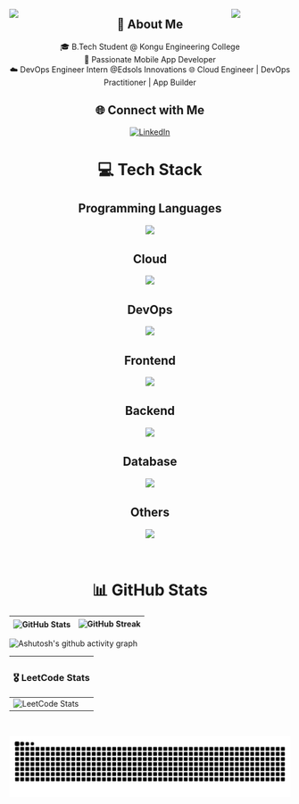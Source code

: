 <img align="left" src="https://user-images.githubusercontent.com/65187002/144930161-2f783401-8d27-4fdf-a2f7-cc0ba32f1f1f.gif" width="21%" style="display:inline;"><img align="right" src="https://user-images.githubusercontent.com/65187002/144930161-2f783401-8d27-4fdf-a2f7-cc0ba32f1f1f.gif" width="21%" style="display:inline;">

<h2 align="center">💫 About Me</h2>

<p align="center">
🎓 B.Tech Student @ Kongu Engineering College<br>
📱 Passionate Mobile App Developer<br>
☁️ DevOps Engineer Intern @Edsols Innovations
🌐 Cloud Engineer | DevOps Practitioner | App Builder<br>
</p>


<h2 align="center">🌐 Connect with Me</h2>

<p align="center">
  <a href="https://linkedin.com/in/dharshanprakash" target="_blank">
    <img src="https://img.shields.io/badge/LinkedIn-%230077B5.svg?logo=linkedin&logoColor=white" alt="LinkedIn" />
  </a>
</p>
    

<h1 align = "center"> 💻 Tech Stack</h1>
<h2 align="center">Programming Languages</h2>
<p align="center">
  <a><img src="https://skillicons.dev/icons?i=python,java,c,dart" /></a>
</p>


<h2 align="center">Cloud</h2>
<p align = "center">
  <a><img src="https://skillicons.dev/icons?i=aws,firebase" /></a>
</p>

<h2 align="center">DevOps</h2>
<p align = "center">
  <a><img src="https://skillicons.dev/icons?i=jenkins,githubactions,terraform,kubernetes,docker,grafana,prometheus" /></a>
</p>

<h2 align="center">Frontend</h2>
<p align = "center">
  <a><img src="https://skillicons.dev/icons?i=html,css,react,flutter" /></a>
</p>

<h2 align="center">Backend</h2>
<p align = "center">
  <a><img src="https://skillicons.dev/icons?i=nodejs,express,flask" /></a>
</p>

<h2 align="center">Database</h2>
<p align = "center">
  <a><img src="https://skillicons.dev/icons?i=mongodb,mysql" /></a>
</p>

<h2 align="center">Others</h2>
<p align = "center">
  <a><img src="https://skillicons.dev/icons?i=linux,vscode,figma,blender" /></a>
</p>
<img src="https://www.animatedimages.org/data/media/562/animated-line-image-0386.gif" height="5" width="100%">

<div align="center">

# 📊 GitHub Stats




| <img align="center" src="https://github-readme-stats.vercel.app/api?username=DharshanPrakashP&count_private=true&show_icons=true&theme=nightowl&bg_color=0,000000,441350&title_color=c56a90&text_color=ffffff&rank_icon=github&hide=prs,issues,contribs&show=reviews,prs_merged,prs_merged_percentage" alt="GitHub Stats" />  |![GitHub Streak](https://github-readme-streak-stats.herokuapp.com?user=DharshanPrakashP&heme=nightowl&background=0,000000,441350&fire=ffeb95&ring=ffeb95&sideNums=ffffff&sideLabels=ffffff&dates=c56a90&currStreakNum=ffffff) |
|---------|---------|
</div>






![Ashutosh's github activity graph](https://github-readme-activity-graph.vercel.app/graph?username=DharshanPrakashP&theme=github-compact)
<br/>

<div align="center">

|  <div align="center" ><h3>🎖️ **LeetCode Stats** |
|---------|
|![LeetCode Stats](https://leetcard.jacoblin.cool/DharshanPrakash?theme=dark&font=Baloo%202&ext=heatmap)

</div>     


<img src="https://www.animatedimages.org/data/media/562/animated-line-image-0386.gif" height="5" width="100%">

<!--# ✍️ Random Dev Quote

![](https://quotes-github-readme.vercel.app/api?type=horizontal&theme=radical)
<img src="https://www.animatedimages.org/data/media/562/animated-line-image-0386.gif" height="5" width="100%">
-->


![snake gif](https://github.com/DharshanPrakashP/DharshanPrakashP/blob/output/github-snake-dark.svg)
<img src="https://www.animatedimages.org/data/media/562/animated-line-image-0386.gif" height="5" width="100%">
<br/>

<!-- # PortFolio Stats

 [![Netlify Status](https://api.netlify.com/api/v1/badges/1e09c9ce-210b-41ba-900b-ac504c75caae/deploy-status)](https://app.netlify.com/sites/dharshanprakash/deploys)
-->
<!--## 🎓 Postman API Fundamentals Student Expert

<a href="https://api.badgr.io/public/assertions/Z88v8ZBuSO-xtHLqObJ9KQ">
  <img src="https://api.badgr.io/public/assertions/Z88v8ZBuSO-xtHLqObJ9KQ/image" alt="Postman Badge" width="150"/>
</a>

**Awarded:** April 14, 2025  
[🔗 Verify Badge](https://badgecheck.io?url=https%3A%2F%2Fapi.badgr.io%2Fpublic%2Fassertions%2FZ88v8ZBuSO-xtHLqObJ9KQ%3Fidentity__email%3Ddharshanprakasherode%2540gmail.com)

<!-- Proudly created with GPRM ( https://gprm.itsvg.in ) -->

